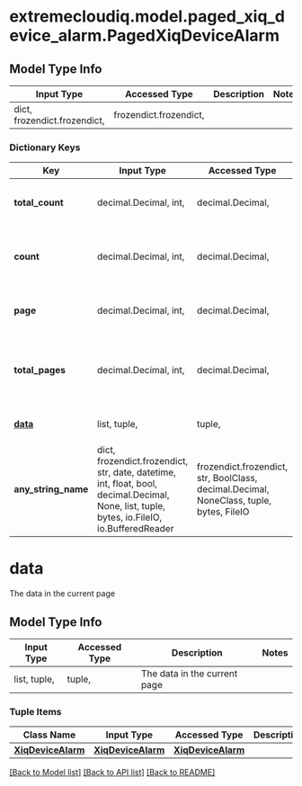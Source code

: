 # extremecloudiq.model.paged_xiq_device_alarm.PagedXiqDeviceAlarm

## Model Type Info
Input Type | Accessed Type | Description | Notes
------------ | ------------- | ------------- | -------------
dict, frozendict.frozendict,  | frozendict.frozendict,  |  | 

### Dictionary Keys
Key | Input Type | Accessed Type | Description | Notes
------------ | ------------- | ------------- | ------------- | -------------
**total_count** | decimal.Decimal, int,  | decimal.Decimal,  | The total element count | value must be a 64 bit integer
**count** | decimal.Decimal, int,  | decimal.Decimal,  | The element count of the current page | value must be a 32 bit integer
**page** | decimal.Decimal, int,  | decimal.Decimal,  | The current page number | value must be a 32 bit integer
**total_pages** | decimal.Decimal, int,  | decimal.Decimal,  | The total page number based on request page size | value must be a 32 bit integer
**[data](#data)** | list, tuple,  | tuple,  | The data in the current page | [optional] 
**any_string_name** | dict, frozendict.frozendict, str, date, datetime, int, float, bool, decimal.Decimal, None, list, tuple, bytes, io.FileIO, io.BufferedReader | frozendict.frozendict, str, BoolClass, decimal.Decimal, NoneClass, tuple, bytes, FileIO | any string name can be used but the value must be the correct type | [optional]

# data

The data in the current page

## Model Type Info
Input Type | Accessed Type | Description | Notes
------------ | ------------- | ------------- | -------------
list, tuple,  | tuple,  | The data in the current page | 

### Tuple Items
Class Name | Input Type | Accessed Type | Description | Notes
------------- | ------------- | ------------- | ------------- | -------------
[**XiqDeviceAlarm**](XiqDeviceAlarm.md) | [**XiqDeviceAlarm**](XiqDeviceAlarm.md) | [**XiqDeviceAlarm**](XiqDeviceAlarm.md) |  | 

[[Back to Model list]](../../README.md#documentation-for-models) [[Back to API list]](../../README.md#documentation-for-api-endpoints) [[Back to README]](../../README.md)

